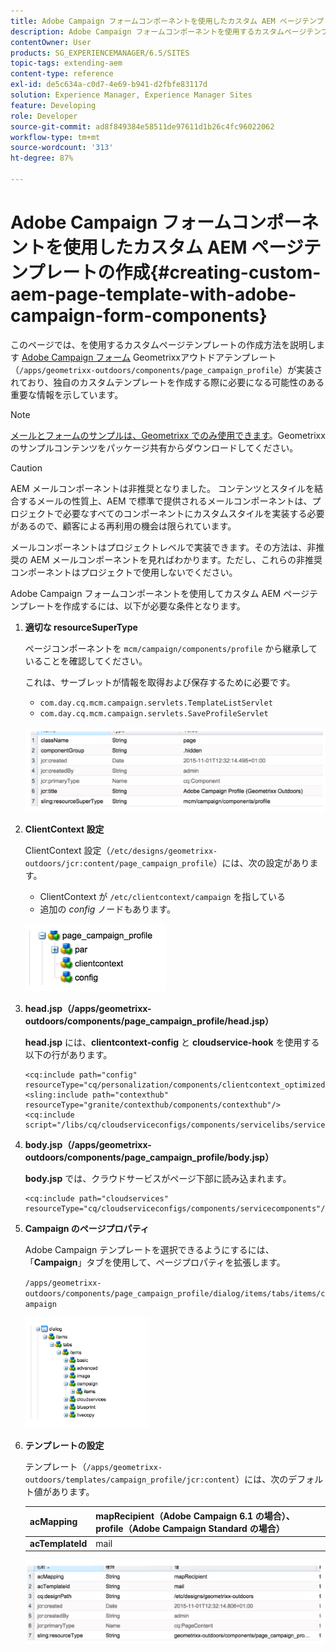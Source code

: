 ```yaml
---
title: Adobe Campaign フォームコンポーネントを使用したカスタム AEM ページテンプレートの作成
description: Adobe Campaign フォームコンポーネントを使用するカスタムページテンプレートの作成
contentOwner: User
products: SG_EXPERIENCEMANAGER/6.5/SITES
topic-tags: extending-aem
content-type: reference
exl-id: de5c634a-c0d7-4e69-b941-d2fbfe83117d
solution: Experience Manager, Experience Manager Sites
feature: Developing
role: Developer
source-git-commit: ad8f849384e58511de97611d1b26c4fc96022062
workflow-type: tm+mt
source-wordcount: '313'
ht-degree: 87%

---
```


# Adobe Campaign フォームコンポーネントを使用したカスタム AEM ページテンプレートの作成{#creating-custom-aem-page-template-with-adobe-campaign-form-components}

このページでは、を使用するカスタムページテンプレートの作成方法を説明します [Adobe Campaign フォーム](/help/sites-authoring/adobe-campaign-components.md) Geometrixxアウトドアテンプレート（`/apps/geometrixx-outdoors/components/page_campaign_profile`）が実装されており、独自のカスタムテンプレートを作成する際に必要になる可能性のある重要な情報を示しています。

>[!NOTE]
>
>[メールとフォームのサンプルは、Geometrixx でのみ使用できます](/help/sites-developing/we-retail.md)。Geometrixx のサンプルコンテンツをパッケージ共有からダウンロードしてください。

>[!CAUTION]
>
>AEM メールコンポーネントは非推奨となりました。 コンテンツとスタイルを結合するメールの性質上、AEM で標準で提供されるメールコンポーネントは、プロジェクトで必要なすべてのコンポーネントにカスタムスタイルを実装する必要があるので、顧客による再利用の機会は限られています。
>
>メールコンポーネントはプロジェクトレベルで実装できます。その方法は、非推奨の AEM メールコンポーネントを見ればわかります。ただし、これらの非推奨コンポーネントはプロジェクトで使用しないでください。


Adobe Campaign フォームコンポーネントを使用してカスタム AEM ページテンプレートを作成するには、以下が必要な条件となります。

1. **適切な resourceSuperType**

   ページコンポーネントを `mcm/campaign/components/profile` から継承していることを確認してください。

   これは、サーブレットが情報を取得および保存するために必要です。

   * `com.day.cq.mcm.campaign.servlets.TemplateListServlet`
   * `com.day.cq.mcm.campaign.servlets.SaveProfileServlet`

   ![chlimage_1-201](assets/chlimage_1-201.png)

1. **ClientContext 設定**

   ClientContext 設定（`/etc/designs/geometrixx-outdoors/jcr:content/page_campaign_profile`）には、次の設定があります。

   * ClientContext が `/etc/clientcontext/campaign` を指している
   * 追加の *config* ノードもあります。

   ![chlimage_1-202](assets/chlimage_1-202.png)

1. **head.jsp（/apps/geometrixx-outdoors/components/page_campaign_profile/head.jsp）**

   **head.jsp** には、**clientcontext-config** と **cloudservice-hook** を使用する以下の行があります。

   ```
   <cq:include path="config" resourceType="cq/personalization/components/clientcontext_optimized/config"/>
   <sling:include path="contexthub" resourceType="granite/contexthub/components/contexthub"/>
   <cq:include script="/libs/cq/cloudserviceconfigs/components/servicelibs/servicelibs.jsp"/>
   ```

1. **body.jsp（/apps/geometrixx-outdoors/components/page_campaign_profile/body.jsp）**

   **body.jsp** では、クラウドサービスがページ下部に読み込まれます。

   ```
   <cq:include path="cloudservices" resourceType="cq/cloudserviceconfigs/components/servicecomponents"/>
   ```

1. **Campaign のページプロパティ**

   Adobe Campaign テンプレートを選択できるようにするには、「**Campaign**」タブを使用して、ページプロパティを拡張します。

   `/apps/geometrixx-outdoors/components/page_campaign_profile/dialog/items/tabs/items/campaign`

   ![chlimage_1-203](assets/chlimage_1-203.png)

1. **テンプレートの設定**

   テンプレート（`/apps/geometrixx-outdoors/templates/campaign_profile/jcr:content`）には、次のデフォルト値があります。

   | **acMapping** | mapRecipient（Adobe Campaign 6.1 の場合）、profile（Adobe Campaign Standard の場合） |
   |---|---|
   | **acTemplateId** | mail |

   ![chlimage_1-204](assets/chlimage_1-204.png)
